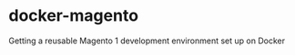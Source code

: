 docker-magento
==============

Getting a reusable Magento 1 development environment set up on Docker
